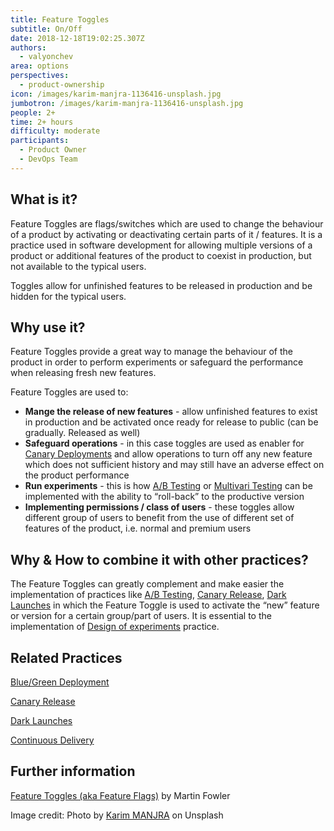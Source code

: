 ```yaml
---
title: Feature Toggles
subtitle: On/Off
date: 2018-12-18T19:02:25.307Z
authors:
  - valyonchev
area: options
perspectives:
  - product-ownership
icon: /images/karim-manjra-1136416-unsplash.jpg
jumbotron: /images/karim-manjra-1136416-unsplash.jpg
people: 2+
time: 2+ hours
difficulty: moderate
participants:
  - Product Owner
  - DevOps Team
---
```

## What is it?

Feature Toggles are flags/switches which are used to change the behaviour of a product by activating or deactivating certain parts of it / features. It is a practice used in software development for allowing multiple versions of a product or additional features of the product to coexist in production, but not available to the typical users. 

Toggles allow for unfinished features to be released in production and be hidden for the typical users.  

## Why use it?

Feature Toggles provide a great way to manage the behaviour of the product in order to perform experiments or safeguard the performance when releasing fresh new features. 

Feature Toggles are used to:

* **Mange the release of new features** - allow unfinished features to exist in production and be activated once ready for release to public (can be gradually. Released as well)
* **Safeguard operations** - in this case toggles are used as enabler for [Canary Deployments](https://openpracticelibrary.com/practice/canary-release/) and allow operations to turn off any new feature which does not sufficient history and may still have an adverse effect on the product performance
* **Run experiments** - this is how [A/B Testing](https://openpracticelibrary.com/practice/split-testing-a-b-testing/) or [Multivari Testing](https://openpracticelibrary.com/practice/split-testing-multivari-testing/) can be implemented with the ability to “roll-back” to the productive version
* **Implementing permissions / class of users** - these toggles allow different group of users to benefit from the use of different set of features of the product, i.e. normal and premium users

## Why & How to combine it with other practices?

The Feature Toggles can greatly complement and make easier the implementation of practices like [A/B Testing](https://openpracticelibrary.com/practice/split-testing-a-b-testing/), [Canary Release](https://openpracticelibrary.com/practice/canary-release/), [Dark Launches](https://openpracticelibrary.com/practice/dark-launches/) in which the Feature Toggle is used to activate the “new” feature or version for a certain group/part of users. It is essential to the implementation of [Design of experiments](https://openpracticelibrary.com/practice/design-of-experiments/) practice.

## Related Practices

[Blue/Green Deployment](https://openpracticelibrary.com/practice/blue-green-deployments/)

[Canary Release ](https://openpracticelibrary.com/practice/canary-release/)

[Dark Launches](https://openpracticelibrary.com/practice/dark-launches/)

[Continuous Delivery](https://openpracticelibrary.com/practice/continuous-delivery/)

## Further information

[Feature Toggles (aka Feature Flags)](https://martinfowler.com/articles/feature-toggles.html) by Martin Fowler

Image credit: Photo by [Karim MANJRA](https://unsplash.com/photos/pWlM5L6PFis) on Unsplash
